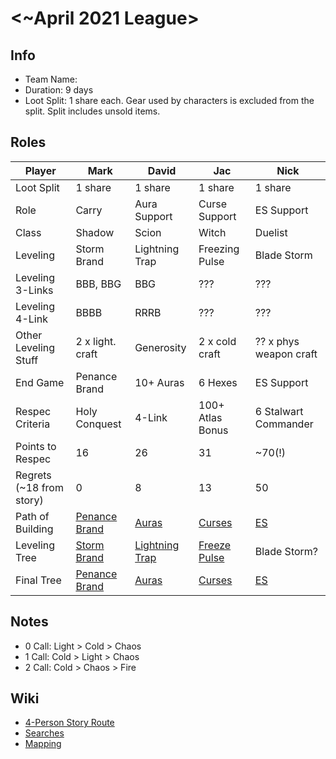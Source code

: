 # <~April 2021 League>

## Info

- Team Name:
- Duration: 9 days
- Loot Split: 1 share each. Gear used by characters is excluded from the split. Split includes unsold items.

## Roles

| Player                   | Mark                                           | David                                    | Jac                                     | Nick                                |
| ------------------------ | ---------------------------------------------- | ---------------------------------------- | --------------------------------------- | ----------------------------------- |
| Loot Split               | 1 share                                        | 1 share                                  | 1 share                                 | 1 share                             |
| Role                     | Carry                                          | Aura Support                             | Curse Support                           | ES Support                          |
| Class                    | Shadow                                         | Scion                                    | Witch                                   | Duelist                             |
| Leveling                 | Storm Brand                                    | Lightning Trap                           | Freezing Pulse                          | Blade Storm                         |
| Leveling 3-Links         | BBB, BBG                                       | BBG                                      | ???                                     | ???                                 |
| Leveling 4-Link          | BBBB                                           | RRRB                                     | ???                                     | ???                                 |
| Other Leveling Stuff     | 2 x light. craft                               | Generosity                               | 2 x cold craft                          | ?? x phys weapon craft              |
| End Game                 | Penance Brand                                  | 10+ Auras                                | 6 Hexes                                 | ES Support                          |
| Respec Criteria          | Holy Conquest                                  | 4-Link                                   | 100+ Atlas Bonus                        | 6 Stalwart Commander                |
| Points to Respec         | 16                                             | 26                                       | 31                                      | ~70(!)                              |
| Regrets (~18 from story) | 0                                              | 8                                        | 13                                      | 50                                  |
| Path of Building         | [Penance Brand](https://pastebin.com/kHpNSBHs) | [Auras](https://pastebin.com/xFxGNVEg)   | [Curses](https://pastebin.com/wf2dTcd8) | [ES](https://pastebin.com/uZCkVLcG) |
| Leveling Tree            | [Storm Brand](http://poeurl.com/dcCJ)          | [Lightning Trap](http://poeurl.com/dcCL) | [Freeze Pulse](http://poeurl.com/dcCH)  | Blade Storm?                        |
| Final Tree               | [Penance Brand](http://poeurl.com/dcCK)        | [Auras](http://poeurl.com/dcCN)          | [Curses](http://poeurl.com/dcCI)        | [ES]()                              |

## Notes

- 0 Call: Light > Cold > Chaos
- 1 Call: Cold > Light > Chaos
- 2 Call: Cold > Chaos > Fire

## Wiki

- [4-Person Story Route](https://github.com/nick-ng/poe-map-team/wiki/4-Person-Story-Route)
- [Searches](https://github.com/nick-ng/poe-map-team/wiki/Searches)
- [Mapping](https://github.com/nick-ng/poe-map-team/wiki/Mapping)
